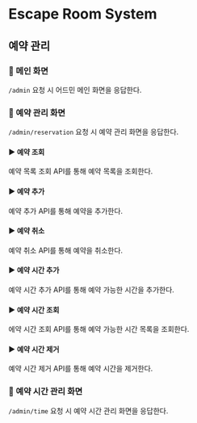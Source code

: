 # Escape Room System

## 예약 관리

### 📌 메인 화면

`/admin` 요청 시 어드민 메인 화면을 응답한다.

### 📌 예약 관리 화면

`/admin/reservation` 요청 시 예약 관리 화면을 응답한다.

#### ▶️ 예약 조회

예약 목록 조회 API를 통해 예약 목록을 조회한다.

#### ▶️ 예약 추가

예약 추가 API를 통해 예약을 추가한다.

#### ▶️ 예약 취소

예약 취소 API를 통해 예약을 취소한다.

#### ▶️ 예약 시간 추가

예약 시간 추가 API를 통해 예약 가능한 시간을 추가한다.

#### ▶️ 예약 시간 조회

에약 시간 조회 API를 통해 예약 가능한 시간 목록을 조회한다.

#### ▶️ 예약 시간 제거

예약 시간 제거 API를 통해 예약 시간을 제거한다.

### 📌 예약 시간 관리 화면

`/admin/time` 요청 시 예약 시간 관리 화면을 응답한다.